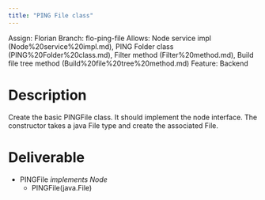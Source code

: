 ```yaml
---
title: "PING File class"
---
```

Assign: Florian 
Branch: flo-ping-file
Allows: Node service impl (Node%20service%20impl.md), PING Folder class (PING%20Folder%20class.md), Filter method (Filter%20method.md), Build file tree method (Build%20file%20tree%20method.md)
Feature: Backend

# Description

Create the basic PINGFile class. It should implement the node interface. The constructor takes a java File type and create the associated File.

# Deliverable

- PINGFile *implements Node*
    - PINGFile(java.File)
